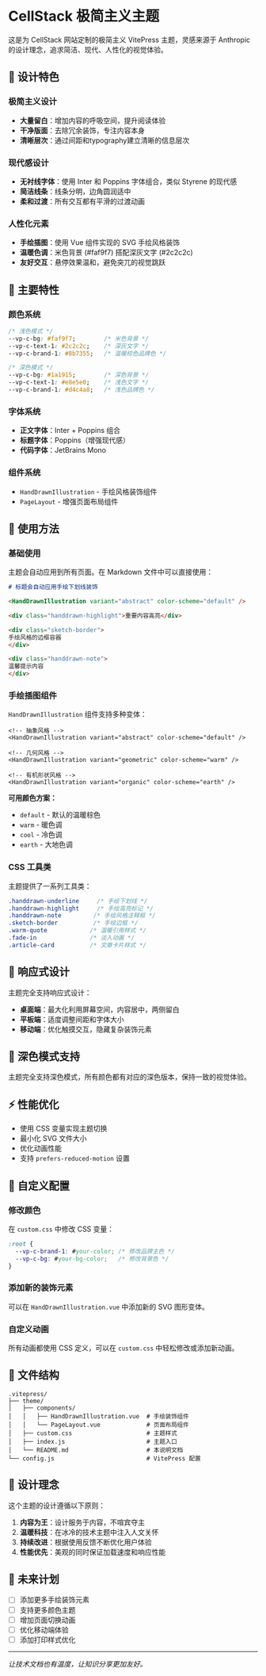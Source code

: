 # CellStack 极简主义主题

这是为 CellStack 网站定制的极简主义 VitePress 主题，灵感来源于 Anthropic 的设计理念，追求简洁、现代、人性化的视觉体验。

## 🎨 设计特色

### 极简主义设计
- **大量留白**：增加内容的呼吸空间，提升阅读体验
- **干净版面**：去除冗余装饰，专注内容本身
- **清晰层次**：通过间距和typography建立清晰的信息层次

### 现代感设计
- **无衬线字体**：使用 Inter 和 Poppins 字体组合，类似 Styrene 的现代感
- **简洁线条**：线条分明，边角圆润适中
- **柔和过渡**：所有交互都有平滑的过渡动画

### 人性化元素
- **手绘插图**：使用 Vue 组件实现的 SVG 手绘风格装饰
- **温暖色调**：米色背景 (#faf9f7) 搭配深灰文字 (#2c2c2c)
- **友好交互**：悬停效果温和，避免突兀的视觉跳跃

## 🎯 主要特性

### 颜色系统
```css
/* 浅色模式 */
--vp-c-bg: #faf9f7;        /* 米色背景 */
--vp-c-text-1: #2c2c2c;    /* 深灰文字 */
--vp-c-brand-1: #8b7355;   /* 温暖棕色品牌色 */

/* 深色模式 */
--vp-c-bg: #1a1915;        /* 深色背景 */
--vp-c-text-1: #e8e5e0;    /* 浅色文字 */
--vp-c-brand-1: #d4c4a8;   /* 浅色品牌色 */
```

### 字体系统
- **正文字体**：Inter + Poppins 组合
- **标题字体**：Poppins（增强现代感）
- **代码字体**：JetBrains Mono

### 组件系统
- `HandDrawnIllustration` - 手绘风格装饰组件
- `PageLayout` - 增强页面布局组件

## 🚀 使用方法

### 基础使用

主题会自动应用到所有页面。在 Markdown 文件中可以直接使用：

```markdown
# 标题会自动应用手绘下划线装饰

<HandDrawnIllustration variant="abstract" color-scheme="default" />

<div class="handdrawn-highlight">重要内容高亮</div>

<div class="sketch-border">
手绘风格的边框容器
</div>

<div class="handdrawn-note">
温馨提示内容
</div>
```

### 手绘插图组件

`HandDrawnIllustration` 组件支持多种变体：

```vue
<!-- 抽象风格 -->
<HandDrawnIllustration variant="abstract" color-scheme="default" />

<!-- 几何风格 -->
<HandDrawnIllustration variant="geometric" color-scheme="warm" />

<!-- 有机形状风格 -->
<HandDrawnIllustration variant="organic" color-scheme="earth" />
```

**可用颜色方案：**
- `default` - 默认的温暖棕色
- `warm` - 暖色调
- `cool` - 冷色调  
- `earth` - 大地色调

### CSS 工具类

主题提供了一系列工具类：

```css
.handdrawn-underline     /* 手绘下划线 */
.handdrawn-highlight     /* 手绘高亮标记 */
.handdrawn-note         /* 手绘风格注释框 */
.sketch-border          /* 手绘边框 */
.warm-quote            /* 温暖引用样式 */
.fade-in               /* 淡入动画 */
.article-card          /* 文章卡片样式 */
```

## 📱 响应式设计

主题完全支持响应式设计：

- **桌面端**：最大化利用屏幕空间，内容居中，两侧留白
- **平板端**：适度调整间距和字体大小
- **移动端**：优化触摸交互，隐藏复杂装饰元素

## 🌙 深色模式支持

主题完全支持深色模式，所有颜色都有对应的深色版本，保持一致的视觉体验。

## ⚡ 性能优化

- 使用 CSS 变量实现主题切换
- 最小化 SVG 文件大小
- 优化动画性能
- 支持 `prefers-reduced-motion` 设置

## 🔧 自定义配置

### 修改颜色

在 `custom.css` 中修改 CSS 变量：

```css
:root {
  --vp-c-brand-1: #your-color; /* 修改品牌主色 */
  --vp-c-bg: #your-bg-color;   /* 修改背景色 */
}
```

### 添加新的装饰元素

可以在 `HandDrawnIllustration.vue` 中添加新的 SVG 图形变体。

### 自定义动画

所有动画都使用 CSS 定义，可以在 `custom.css` 中轻松修改或添加新动画。

## 📄 文件结构

```
.vitepress/
├── theme/
│   ├── components/
│   │   ├── HandDrawnIllustration.vue  # 手绘装饰组件
│   │   └── PageLayout.vue             # 页面布局组件
│   ├── custom.css                     # 主题样式
│   ├── index.js                       # 主题入口
│   └── README.md                      # 本说明文档
└── config.js                          # VitePress 配置
```

## 🎯 设计理念

这个主题的设计遵循以下原则：

1. **内容为王**：设计服务于内容，不喧宾夺主
2. **温暖科技**：在冰冷的技术主题中注入人文关怀
3. **持续改进**：根据使用反馈不断优化用户体验
4. **性能优先**：美观的同时保证加载速度和响应性能

## 🔮 未来计划

- [ ] 添加更多手绘装饰元素
- [ ] 支持更多颜色主题
- [ ] 增加页面切换动画
- [ ] 优化移动端体验
- [ ] 添加打印样式优化

---

*让技术文档也有温度，让知识分享更加友好。*